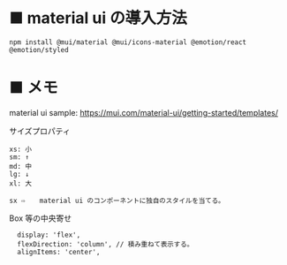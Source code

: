 # ■ material ui の導入方法

```
npm install @mui/material @mui/icons-material @emotion/react @emotion/styled
```

# ■ メモ

material ui sample: https://mui.com/material-ui/getting-started/templates/

サイズプロパティ

```
xs: 小
sm: ↑
md: 中
lg: ↓
xl: 大

sx ⇨ 　 material ui のコンポーネントに独自のスタイルを当てる。
```

Box 等の中央寄せ

```
  display: 'flex',
  flexDirection: 'column', // 積み重ねて表示する。
  alignItems: 'center',
```
